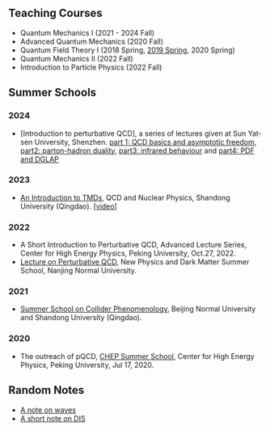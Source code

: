 ## Teaching Courses

- Quantum Mechanics I (2021 - 2024 Fall)
- Advanced Quantum Mechanics (2020 Fall)
- Quantum Field Theory I (2018 Spring, [2019 Spring](https://l-x-x.github.io/qft-2019/), 2020 Spring)
- Quantum Mechanics II (2022 Fall)
- Introduction to Particle Physics (2022 Fall)

## Summer Schools
### 2024 
- [Introduction to perturbative QCD], a series of lectures given at Sun Yat-sen University, Shenzhen.
  [part 1: QCD basics and asymptotic freedom](https://l-x-x.github.io/qft-2019/QCD-Zhongshan-Part-1.pdf), [part2: parton-hadron duality](https://l-x-x.github.io/qft-2019/QCD-Zhongshan-Part-2.pdf), [part3: infrared behaviour](https://l-x-x.github.io/qft-2019/QCD-Zhongshan-Part-3.pdf) and [part4: PDF and DGLAP](https://l-x-x.github.io/qft-2019/QCD-Zhongshan-Part-4.pdf)
  
### 2023 
- [An Introduction to TMDs](https://indico.ihep.ac.cn/event/19083/contributions/136588/attachments/70326/84777/Note%20Jul%208%2C%202023%281%29.pdf), QCD and Nuclear Physics, Shandong University (Qingdao). [[video](https://www.koushare.com/lives/room/755973)]
  
### 2022
- A Short Introduction to Perturbative QCD, Advanced Lecture Series, Center for High Energy Physics, Peking University, Oct.27, 2022. 
- [Lecture on Perturbative QCD](https://l-x-x.github.io/qft-2019/Lecture_qcd.pdf), New Physics and Dark Matter Summer School, Nanjing Normal University.


### 2021 
- [Summer School on Collider Phenomenology](https://indico.ihep.ac.cn/event/11211/timetable/#20210705), Beijing Normal University and Shandong University (Qingdao).  

### 2020 
- The outreach of pQCD, [CHEP Summer School](https://indico.ihep.ac.cn/event/12149/), Center for High Energy Physics, Peking University, Jul 17, 2020. 

## Random Notes

- [A note on waves](https://l-x-x.github.io/qft-2019/note_on_waves.pdf)
- [A short note on DIS](https://l-x-x.github.io/qft-2019/AShortNoteOnDIS.pdf)
